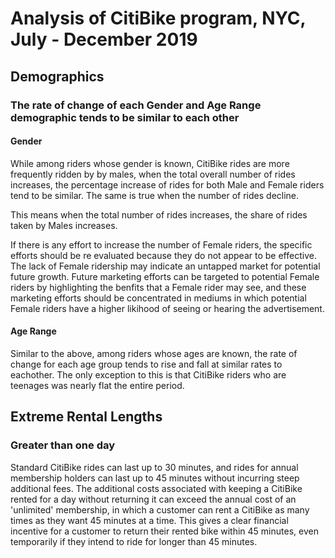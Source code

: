 # Analysis of CitiBike program, NYC, July - December 2019

## Demographics

### The rate of change of each Gender and Age Range demographic tends to be similar to each other 

#### Gender

While among riders whose gender is known, CitiBike rides are more frequently ridden by by males, when the total overall number of rides increases, the percentage increase of rides for both Male and Female riders tend to be similar. The same is true when the number of rides decline. 

This means when the total number of rides increases, the share of rides taken by Males increases. 

If there is any effort to increase the number of Female riders, the specific efforts should be re evaluated because they do not appear to be effective. The lack of Female ridership may indicate an untapped market for potential future growth. Future marketing efforts can be targeted to potential Female riders by highlighting the benfits that a Female rider may see, and these marketing efforts should be concentrated in mediums in which potential Female riders have a higher likihood of seeing or hearing the advertisement. 

#### Age Range

Similar to the above, among riders whose ages are known, the rate of change for each age group tends to rise and fall at similar rates to eachother. The only exception to this is that CitiBike riders who are teenages was nearly flat the entire period. 


## Extreme Rental Lengths

### Greater than one day

Standard CitiBike rides can last up to 30 minutes, and rides for annual membership holders can last up to 45 minutes without incurring steep additional fees. The additional costs associated with keeping a CitiBike rented for a day without returning it can exceed the annual cost of an 'unlimited' membership, in which a customer can rent a CitiBike as many times as they want 45 minutes at a time. This gives a clear financial incentive for a customer to return their rented bike within 45 minutes, even temporarily if they intend to ride for longer than 45 minutes. 
